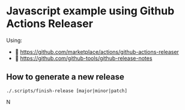 # Javascript example using Github Actions Releaser

Using:
 - 🐙 https://github.com/marketplace/actions/github-actions-releaser
 - 🤖 https://github.com/github-tools/github-release-notes


## How to generate a new release

```shell script
./.scripts/finish-release [major|minor|patch]
```

N
